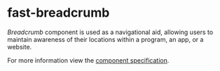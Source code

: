 # fast-breadcrumb
*Breadcrumb* component is used as a navigational aid, allowing users to maintain awareness of their locations within a program, an app, or a website.

For more information view the [component specification](../../../fast-foundation/src/breadcrumb/breadcrumb.spec.md).